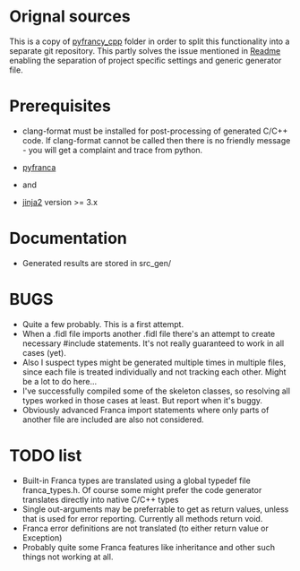 # Orignal sources
This is a copy of [pyfrancy_cpp](https://github.com/gunnarx/pyfrancagen/tree/master/pyfranca_cpp) folder in order to split this functionality into a separate git repository.
This partly solves the issue mentioned in [Readme](https://github.com/gunnarx/pyfrancagen/blob/master/README.md) enabling the separation of project specific settings and generic generator file.

# Prerequisites

* clang-format must be installed for post-processing of generated C/C++ code.
If clang-format cannot be called then there is no friendly message - you
will get a complaint and trace from python.

* [pyfranca](https://github.com/gunnarx/pyfranca)
* and
* [jinja2](https://github.com/pallets/jinja) version >= 3.x

# Documentation

* Generated results are stored in src_gen/

# BUGS

* Quite a few probably.  This is a first attempt.
* When a .fidl file imports another .fidl file there's an attempt to create
  necessary #include statements.   It's not really guaranteed to work in
  all cases (yet).
* Also I suspect types might be generated multiple times in multiple files,
  since each file is treated individually and not tracking each other.
  Might be a lot to do here...
* I've successfully compiled some of the skeleton classes, so resolving
  all types worked in those cases at least.  But report when it's buggy.
* Obviously advanced Franca import statements where only parts of another
  file are included are also not considered.

# TODO list

* Built-in Franca types are translated using a global typedef file
  franca_types.h.  Of course some might prefer the code generator translates
  directly into native C/C++ types
* Single out-arguments may be preferrable to get as return values, unless
  that is used for error reporting. Currently all methods return void.
* Franca error definitions are not translated (to either return value or
  Exception)
* Probably quite some Franca features like inheritance and other such
  things not working at all.
